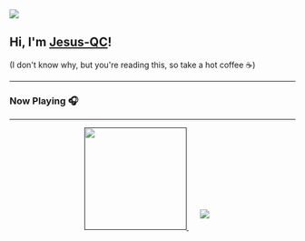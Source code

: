 <img src="https://imgur.com/jOAqOQ9.png">


## Hi, I'm <a href="https://jesus-qc.es" target="_blank">Jesus-QC</a>!
(I don't know why, but you're reading this, so take a hot coffee ☕)



---



### Now Playing 🎧


---


<div align="center">
  <a href="">
  <img height="180em" src="https://github-readme-stats.vercel.app/api?username=Jesus-QC&show_icons=true&theme=dracula&include_all_commits=true&count_private=true"/>
  <img style="margin: 4%" src="https://spotify-github-profile.vercel.app/api/view?uid=jesusquirocampos&cover_image=true&theme=novatorem"/>
</div>
